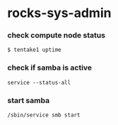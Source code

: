 # rocks-sys-admin


### check compute node status
``$ tentake1 uptime``

### check if samba is active
`service --status-all`

### start samba
`/sbin/service smb start`
